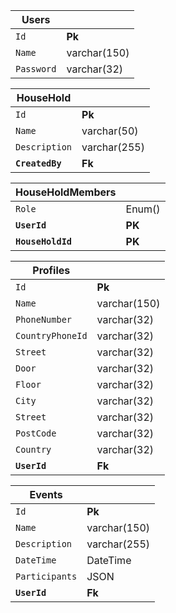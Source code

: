 | Users      |              |
| ---------- | ------------ |
| `Id`       | **Pk**       |
| `Name`     | varchar(150) |
| `Password` | varchar(32)  |

| HouseHold       |              |
| --------------- | ------------ |
| `Id`            | **Pk**       |
| `Name`          | varchar(50)  |
| `Description`   | varchar(255) |
| **`CreatedBy`** | **Fk**       |

| HouseHoldMembers  |        |
| ----------------- | ------ |
| `Role`            | Enum() |
| **`UserId`**      | **PK** |
| **`HouseHoldId`** | **PK** |

| Profiles         |              |
| ---------------- | ------------ |
| `Id`             | **Pk**       |
| `Name`           | varchar(150) |
| `PhoneNumber`    | varchar(32)  |
| `CountryPhoneId` | varchar(32)  |
| `Street`         | varchar(32)  |
| `Door`           | varchar(32)  |
| `Floor`          | varchar(32)  |
| `City`           | varchar(32)  |
| `Street`         | varchar(32)  |
| `PostCode`       | varchar(32)  |
| `Country`        | varchar(32)  |
| **`UserId`**     | **Fk**       |

| Events         |              |
| -------------- | ------------ |
| `Id`           | **Pk**       |
| `Name`         | varchar(150) |
| `Description`  | varchar(255) |
| `DateTime`     | DateTime     |
| `Participants` | JSON         |
| **`UserId`**   | **Fk**       |

